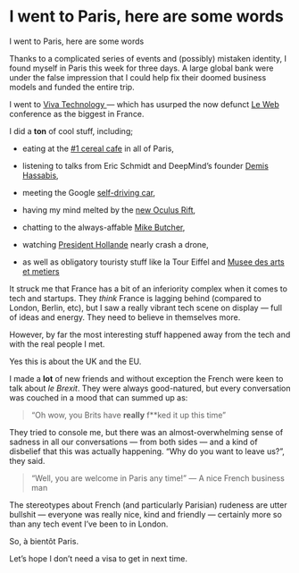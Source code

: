 
# I went to Paris, here are some words

I went to Paris, here are some words

Thanks to a complicated series of events and (possibly) mistaken identity, I found myself in Paris this week for three days. A large global bank were under the false impression that I could help fix their doomed business models and funded the entire trip.

I went to [Viva Technology ](http://www.vivatechnologyparis.com/)— which has usurped the now defunct [Le Web](http://leweb.co/) conference as the biggest in France.

I did a **ton** of cool stuff, including;

* eating at the [#1 cereal cafe](https://twitter.com/cerealisteparis) in all of Paris,

* listening to talks from Eric Schmidt and DeepMind’s founder [Demis Hassabis](https://twitter.com/demishassabis),

* meeting the Google [self-driving car](https://www.instagram.com/p/BHRbZsmA3R4/),

* having my mind melted by the [new Oculus Rift](https://twitter.com/D4Software/status/748821488854118400),

* chatting to the always-affable [Mike Butcher](https://twitter.com/mikebutcher),

* watching [President Hollande](https://twitter.com/search?f=images&vertical=default&q=hollande%20vivatech&src=typd) nearly crash a drone,

* as well as obligatory touristy stuff like la Tour Eiffel and [Musee des arts et metiers](http://www.arts-et-metiers.net/)

It struck me that France has a bit of an inferiority complex when it comes to tech and startups. They *think* France is lagging behind (compared to London, Berlin, etc), but I saw a really vibrant tech scene on display — full of ideas and energy. They need to believe in themselves more.

However, by far the most interesting stuff happened away from the tech and with the real people I met.

Yes this is about the UK and the EU.

I made a **lot** of new friends and without exception the French were keen to talk about *le Brexit*. They were always good-natured, but every conversation was couched in a mood that can summed up as:
> “Oh wow, you Brits have **really** f**ked it up this time”

They tried to console me, but there was an almost-overwhelming sense of sadness in all our conversations — from both sides — and a kind of disbelief that this was actually happening. “Why do you want to leave us?”, they said.
> “Well, you are welcome in Paris any time!”
 — A nice French business man

The stereotypes about French (and particularly Parisian) rudeness are utter bullshit — everyone was really nice, kind and friendly — certainly more so than any tech event I’ve been to in London.

So, à bientôt Paris.

Let’s hope I don’t need a visa to get in next time.
